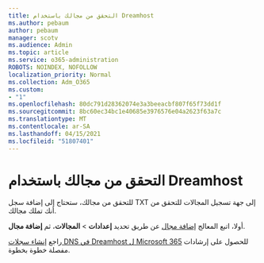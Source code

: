 ```yaml
---
title: التحقق من مجالك باستخدام Dreamhost
ms.author: pebaum
author: pebaum
manager: scotv
ms.audience: Admin
ms.topic: article
ms.service: o365-administration
ROBOTS: NOINDEX, NOFOLLOW
localization_priority: Normal
ms.collection: Adm_O365
ms.custom:
- "1"
ms.openlocfilehash: 80dc791d28362074e3a3beeacbf807f65f73dd1f
ms.sourcegitcommit: 8bc60ec34bc1e40685e3976576e04a2623f63a7c
ms.translationtype: MT
ms.contentlocale: ar-SA
ms.lasthandoff: 04/15/2021
ms.locfileid: "51807401"
---
```

# <a name="verify-your-domain-with-dreamhost"></a>التحقق من مجالك باستخدام Dreamhost

للتحقق من مجالك، ستحتاج إلى إضافة سجل TXT إلى جهة تسجيل المجالات للتحقق من أنك تملك مجالك. 

أولا، اتبع المعالج [إضافة مجال](https://admin.microsoft.com/Adminportal#/Domains) عن طريق تحديد **إعدادات** \> **المجالات**، ثم **إضافة مجال**.
  
راجع [إنشاء سجلات DNS في Dreamhost ل Microsoft 365](https://docs.microsoft.com/microsoft-365/admin/dns/create-dns-records-at-dreamhost) للحصول على إرشادات مفصلة خطوة بخطوة.